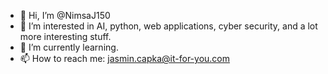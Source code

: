 - 👋 Hi, I’m @NimsaJ150
- 👀 I’m interested in AI, python, web applications, cyber security, and a lot more interesting stuff.
- 🌱 I’m currently learning.
- 📫 How to reach me: jasmin.capka@it-for-you.com

<!---
NimsaJ150/NimsaJ150 is a ✨ special ✨ repository because its `README.md` (this file) appears on your GitHub profile.
You can click the Preview link to take a look at your changes.
--->
